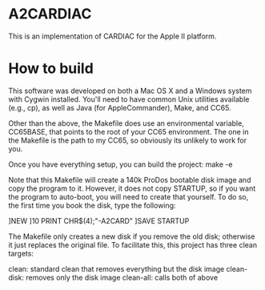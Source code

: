 # A2CARDIAC
This is an implementation of CARDIAC for the Apple II platform.

# How to build
This software was developed on both a Mac OS X and a Windows system with Cygwin installed.  You'll need to have common Unix utilities available (e.g., cp), as well as Java (for AppleCommander), Make, and CC65.

Other than the above, the Makefile does use an environmental variable, CC65BASE, that points to the root of your CC65 environment.  The one in the Makefile is the path to my CC65, so obviously its unlikely to work for you.

Once you have everything setup, you can build the project:
  make -e

Note that this Makefile will create a 140k ProDos bootable disk image and copy the program to it.  However, it does not copy STARTUP, so if you want the program to auto-boot, you will need to create that yourself.  To do so, the first time you book the disk, type the following:

]NEW
]10 PRINT CHR$(4);"-A2CARD"
]SAVE STARTUP

The Makefile only creates a new disk if you remove the old disk; otherwise it just replaces the original file.  To facilitate this, this project has three clean targets:

clean: standard clean that removes everything but the disk image
clean-disk: removes only the disk image
clean-all: calls both of above
